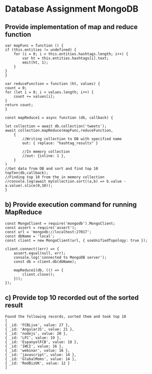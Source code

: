 # Database Assignment MongoDB

## Provide implementation of map and reduce function
    var mapFunc = function () {
    if (this.entities != undefined) {
        for (i = 0; i < this.entities.hashtags.length; i++) {
            var ht = this.entities.hashtags[i].text;
            emit(ht, 1);
        }
    }
    }

    var reduceFunction = function (ht, values) {
    count = 0;
    for (let i = 0; i < values.length; i++) {
        count += values[i];
    }
    return count;
    }

    const mapReduce1 = async function (db, callback) {

    let collection = await db.collection('tweets');
    await collection.mapReduce(mapFunc,reduceFunction,
        {
            //Writing collection to DB with specified name
            out: { replace: "hashtag_results" }

            //In memory collection
            //out: {inline: 1 },
        }
    )
    //Get data from DB and sort and find top 10
    topTen(db,callback);
    //Finding top 10 from the in memory collection
    //console.log(await myCollection.sort((a,b) => b.value - a.value).slice(0,10));
    }


## b) Provide execution command for running MapReduce

    const MongoClient = require('mongodb').MongoClient;
    const assert = require('assert');
    const url = 'mongodb://localhost:27017';
    const dbName = 'local';
    const client = new MongoClient(url, { useUnifiedTopology: true });

    client.connect((err) => {
        assert.equal(null, err);
        console.log('connected to MongoDB server');
        const db = client.db(dbName);
    
        mapReduce1(db, (() => {
            client.close();
        }));
    });



## c) Provide top 10 recorded out of the sorted result
    Found the following records, sorted them and took top 10
    [ 
    { _id: 'FCBLive', value: 27 },
    { _id: 'AngularJS', value: 21 },
    { _id: 'nodejs', value: 20 },
    { _id: 'LFC', value: 19 },
    { _id: 'EspanyolFCB', value: 18 },
    { _id: 'IWCI', value: 16 },
    { _id: 'webinar', value: 16 },
    { _id: 'javascript', value: 14 },
    { _id: 'GlobalMoms', value: 14 },
    { _id: 'RedBizUK', value: 12 }
    ]






